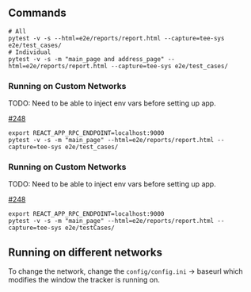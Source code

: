 
## Commands 

```shell
# All 
pytest -v -s --html=e2e/reports/report.html --capture=tee-sys e2e/test_cases/
# Individual 
pytest -v -s -m "main_page and address_page" --html=e2e/reports/report.html --capture=tee-sys e2e/test_cases/
```

### Running on Custom Networks

TODO: Need to be able to inject env vars before setting up app. 

[#248](https://github.com/sudoblockio/icon-tracker-frontend/issues/248)

```shell
export REACT_APP_RPC_ENDPOINT=localhost:9000
pytest -v -s -m "main_page" --html=e2e/reports/report.html --capture=tee-sys e2e/test_cases/
```

### Running on Custom Networks

TODO: Need to be able to inject env vars before setting up app. 

[#248](https://github.com/sudoblockio/icon-tracker-frontend/issues/248)

```shell
export REACT_APP_RPC_ENDPOINT=localhost:9000
pytest -v -s -m "main_page" --html=e2e/reports/report.html --capture=tee-sys e2e/testCases/
```

## Running on different networks 

To change the network, change the `config/config.ini` -> baseurl which modifies the window the tracker is running on. 
